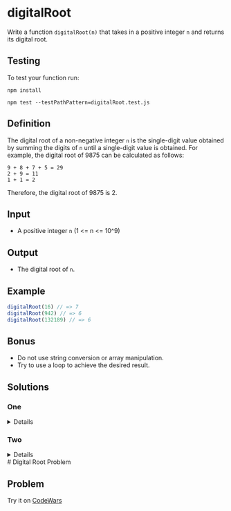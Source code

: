 # digitalRoot
Write a function `digitalRoot(n)` that takes in a positive integer `n` and returns its digital root.

## Testing

To test your function run:

```
npm install

npm test --testPathPattern=digitalRoot.test.js
```

## Definition

The digital root of a non-negative integer `n` is the single-digit value obtained by summing the digits of `n` until a single-digit value is obtained. For example, the digital root of 9875 can be calculated as follows:

```
9 + 8 + 7 + 5 = 29
2 + 9 = 11
1 + 1 = 2
```



Therefore, the digital root of 9875 is 2.

## Input

- A positive integer `n` (1 <= n <= 10^9)

## Output

- The digital root of `n`.

## Example

```js
digitalRoot(16) // => 7
digitalRoot(942) // => 6
digitalRoot(132189) // => 6
```

## Bonus 
* Do not use string conversion or array manipulation.
* Try to use a loop to achieve the desired result.

## Solutions

### One

<summary>


<details>



```js

```

</details>

</summary>

### Two

<summary>

<details>

```js


```

</details>
</summary>
# Digital Root Problem

## Problem






Try it on [CodeWars](https://www.codewars.com/kata/541c8630095125aba6000c00/train/javascript)
